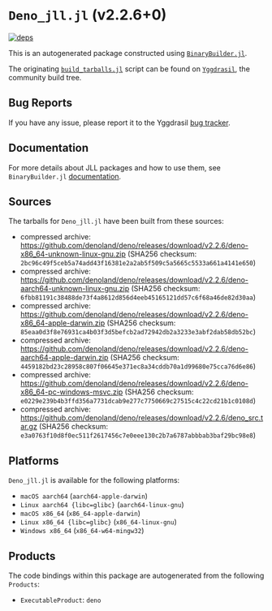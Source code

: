 # `Deno_jll.jl` (v2.2.6+0)

[![deps](https://juliahub.com/docs/Deno_jll/deps.svg)](https://juliahub.com/ui/Packages/General/Deno_jll/)

This is an autogenerated package constructed using [`BinaryBuilder.jl`](https://github.com/JuliaPackaging/BinaryBuilder.jl).

The originating [`build_tarballs.jl`](https://github.com/JuliaPackaging/Yggdrasil/blob/843676c2e4bb76e11ab3fb74b75df9498fed6057/D/Deno/build_tarballs.jl) script can be found on [`Yggdrasil`](https://github.com/JuliaPackaging/Yggdrasil/), the community build tree.

## Bug Reports

If you have any issue, please report it to the Yggdrasil [bug tracker](https://github.com/JuliaPackaging/Yggdrasil/issues).

## Documentation

For more details about JLL packages and how to use them, see `BinaryBuilder.jl` [documentation](https://docs.binarybuilder.org/stable/jll/).

## Sources

The tarballs for `Deno_jll.jl` have been built from these sources:

* compressed archive: https://github.com/denoland/deno/releases/download/v2.2.6/deno-x86_64-unknown-linux-gnu.zip (SHA256 checksum: `2bc96c49f5ceb5a74add43f16381e2a2ab5f509c5a5665c5533a661a4141e650`)
* compressed archive: https://github.com/denoland/deno/releases/download/v2.2.6/deno-aarch64-unknown-linux-gnu.zip (SHA256 checksum: `6fbb81191c38488de73f4a8612d856d4eeb45165121dd57c6f68a46de82d30aa`)
* compressed archive: https://github.com/denoland/deno/releases/download/v2.2.6/deno-x86_64-apple-darwin.zip (SHA256 checksum: `85eaa0d3f8e76931ca4b03f3d5befcb2ad72942db2a3233e3abf2dab58db52bc`)
* compressed archive: https://github.com/denoland/deno/releases/download/v2.2.6/deno-aarch64-apple-darwin.zip (SHA256 checksum: `4459182bd23c28958c807f06645e371ec8a34cddb70a1d99680e75cca76d6e86`)
* compressed archive: https://github.com/denoland/deno/releases/download/v2.2.6/deno-x86_64-pc-windows-msvc.zip (SHA256 checksum: `e0229e239b4b3ffd356a7731dcab9e277c7750669c27515c4c22cd21b1c0108d`)
* compressed archive: https://github.com/denoland/deno/releases/download/v2.2.6/deno_src.tar.gz (SHA256 checksum: `e3a0763f10d8f0ec511f2617456c7e0eee130c2b7a6787abbbab3baf29bc98e8`)

## Platforms

`Deno_jll.jl` is available for the following platforms:

* `macOS aarch64` (`aarch64-apple-darwin`)
* `Linux aarch64 {libc=glibc}` (`aarch64-linux-gnu`)
* `macOS x86_64` (`x86_64-apple-darwin`)
* `Linux x86_64 {libc=glibc}` (`x86_64-linux-gnu`)
* `Windows x86_64` (`x86_64-w64-mingw32`)

## Products

The code bindings within this package are autogenerated from the following `Products`:

* `ExecutableProduct`: `deno`
